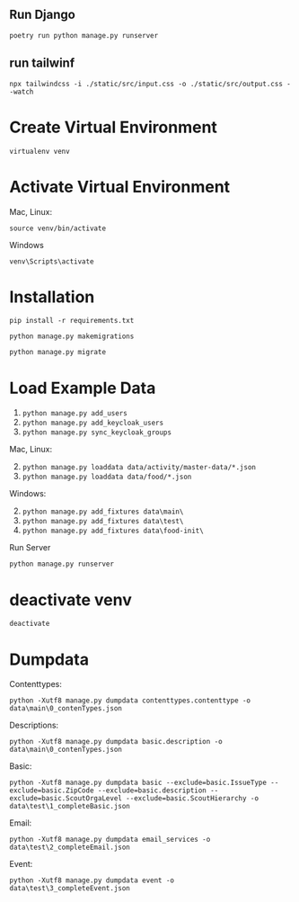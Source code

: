 ## Run Django
```poetry run python manage.py runserver```

## run tailwinf
```npx tailwindcss -i ./static/src/input.css -o ./static/src/output.css --watch```

# Create Virtual Environment

`virtualenv venv`

# Activate Virtual Environment

Mac, Linux:

`source venv/bin/activate`

Windows

`venv\Scripts\activate`

# Installation 

`pip install -r requirements.txt`

`python manage.py makemigrations`

`python manage.py migrate`

# Load Example Data

1) `python manage.py add_users`
2) `python manage.py add_keycloak_users`
3) `python manage.py sync_keycloak_groups`

Mac, Linux:

2) `python manage.py loaddata data/activity/master-data/*.json`
3) `python manage.py loaddata data/food/*.json`

Windows:

2) `python manage.py add_fixtures data\main\`
3) `python manage.py add_fixtures data\test\`
4) `python manage.py add_fixtures data\food-init\`

Run Server

`python manage.py runserver`

# deactivate venv

`deactivate`

# Dumpdata

Contenttypes: 

`python -Xutf8 manage.py dumpdata contenttypes.contenttype -o data\main\0_contenTypes.json`

Descriptions:

`python -Xutf8 manage.py dumpdata basic.description -o data\main\0_contenTypes.json`

Basic: 

`python -Xutf8 manage.py dumpdata basic --exclude=basic.IssueType --exclude=basic.ZipCode --exclude=basic.description --exclude=basic.ScoutOrgaLevel --exclude=basic.ScoutHierarchy -o data\test\1_completeBasic.json`

Email: 

`python -Xutf8 manage.py dumpdata email_services -o data\test\2_completeEmail.json`

Event: 

`python -Xutf8 manage.py dumpdata event -o data\test\3_completeEvent.json`
